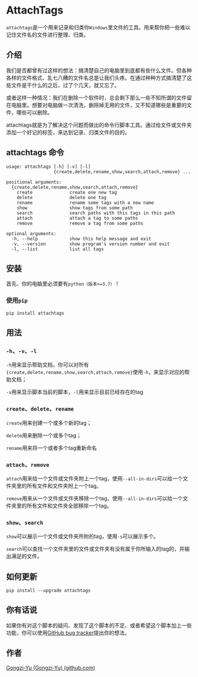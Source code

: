 # AttachTags

`attachtags`是一个用来记录和归类你`Windows`里文件的工具。用来帮你把一些难以记住文件名的文件进行整理、归类。

## 介绍

我们是否都曾有过这样的想法：搞清楚自己的电脑里到底都有些什么文件。但各种各样的文件格式、乱七八糟的文件名总是让我们头疼。在通过种种方式搞清楚了这些文件是干什么的之后，过了个几天，就又忘了。

或者这样一种情况：我们在删除一个软件时，总会剩下那么一些不知所谓的文件留在电脑里。想要对电脑做一次清洗，删除掉无用的文件，又不知道哪些是重要的文件，哪些可以删除。

attachtags就是为了解决这个问题而做出的命令行脚本工具。通过给文件或文件夹添加一个好记的标签，来达到记录、归类文件的目的。

## attachtags 命令

```
usage: attachtags [-h] [-v] [-l]
                  {create,delete,rename,show,search,attach,remove} ...

positional arguments:
  {create,delete,rename,show,search,attach,remove}
    create              create one new tag
    delete              delete one tag
    rename              rename some tags with a new name
    show                show tags from some path
    search              search paths with this tags in this path
    attach              attach a tag to some paths
    remove              remove a tag from some paths

optional arguments:
  -h, --help            show this help message and exit
  -v, --version         show program's version number and exit
  -l, --list            list all tags
```

## 安装

首先、你的电脑里必须要有`python（版本>=3.7）`！

### 使用`pip`

```
pip install attachtags
```

## 用法

### `-h`、`-v`、`-l`

`-h`用来显示帮助文档，你可以对所有`{create,delete,rename,show,search,attach,remove}`使用`-h`，来显示对应的帮助文档；

`-v`用来显示脚本当前的脚本，`-l`用来显示目前已经存在的tag

### `create`、`delete`、`rename`

`create`用来创建一个或多个新的tag；

`delete`用来删除一个或多个tag；

`rename`用来将一个或者多个tag重新命名

### `attach`、`remove`

`attach`用来给一个文件或文件夹附上一个tag，使用`--all-in-dirs`可以给一个文件夹里的所有文件和文件夹附上一个tag。

`remove`用来从一个文件或文件夹移除一个tag，使用`--all-in-dirs`可以给一个文件夹里的所有文件和文件夹全部移除一个tag。

### `show`、`search`

`show`可以展示一个文件或文件夹所附的tag，使用`-s`可以展示多个。

`search`可以查找一个文件夹里的文件或文件夹有没有属于你所输入的tag的，并输出满足的文件。

## 如何更新

```
pip install --upgrade attachtags
```

## 你有话说

如果你有对这个脚本的疑问、发现了这个脚本的不足、或者希望这个脚本加上一些功能，你可以使用[GitHub bug tracker](https://github.com/Gongzi-Yu/attachtags/issues)提出你的想法。

## 作者

[Gongzi-Yu (Gongzi-Yu) (github.com)](https://github.com/Gongzi-Yu)